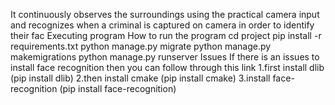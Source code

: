 It continuously observes the surroundings using the practical camera input and recognizes when a criminal is captured on camera in order to identify their fac
Executing program
How to run the program
cd project
pip install -r requirements.txt
python manage.py migrate
python manage.py makemigrations
python manage.py runserver
Issues
If there is an issues to install face recognition then you can follow through this link
1.first install dlib (pip install dlib)
2.then install cmake (pip install cmake)
3.install face-recognition (pip install face-recognition)
